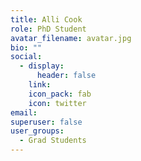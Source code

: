 ```yaml
---
title: Alli Cook
role: PhD Student
avatar_filename: avatar.jpg
bio: ""
social:
  - display:
      header: false
    link: 
    icon_pack: fab
    icon: twitter
email: 
superuser: false
user_groups:
  - Grad Students
---
```

